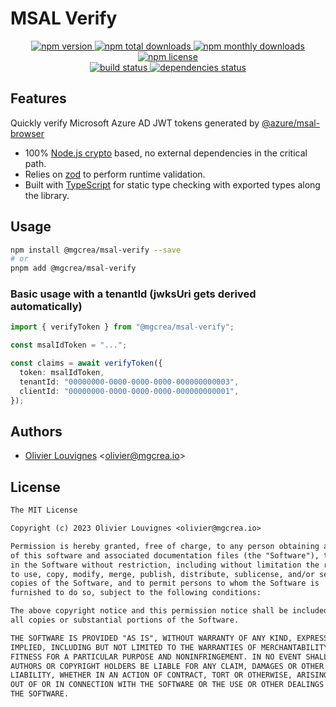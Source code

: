 # MSAL Verify

<!-- markdownlint-disable MD033 -->
<p align="center">
  <a href="https://www.npmjs.com/package/@mgcrea/msal-verify">
    <img src="https://img.shields.io/npm/v/@mgcrea/msal-verify.svg?style=for-the-badge" alt="npm version" />
  </a>
  <a href="https://www.npmjs.com/package/@mgcrea/msal-verify">
    <img src="https://img.shields.io/npm/dt/@mgcrea/msal-verify.svg?style=for-the-badge" alt="npm total downloads" />
  </a>
  <a href="https://www.npmjs.com/package/@mgcrea/msal-verify">
    <img src="https://img.shields.io/npm/dm/@mgcrea/msal-verify.svg?style=for-the-badge" alt="npm monthly downloads" />
  </a>
  <a href="https://www.npmjs.com/package/@mgcrea/msal-verify">
    <img src="https://img.shields.io/npm/l/@mgcrea/msal-verify.svg?style=for-the-badge" alt="npm license" />
  </a>
  <br />
  <a href="https://github.com/mgcrea/msal-verify/actions/workflows/main.yml">
    <img src="https://img.shields.io/github/actions/workflow/status/mgcrea/msal-verify/main.yml?style=for-the-badge&branch=master" alt="build status" />
  </a>
  <a href="https://depfu.com/github/mgcrea/msal-verify">
    <img src="https://img.shields.io/depfu/dependencies/github/mgcrea/msal-verify?style=for-the-badge" alt="dependencies status" />
  </a>
</p>
<!-- markdownlint-enable MD037 -->

## Features

Quickly verify Microsoft Azure AD JWT tokens generated by [@azure/msal-browser](https://www.npmjs.com/package/%40azure/msal-browser)

- 100% [Node.js crypto](https://nodejs.org/api/crypto.html) based, no external dependencies in the critical path.
- Relies on [zod](https://github.com/colinhacks/zod) to perform runtime validation.
- Built with [TypeScript](https://www.typescriptlang.org/) for static type checking with exported types along the library.

## Usage

```bash
npm install @mgcrea/msal-verify --save
# or
pnpm add @mgcrea/msal-verify
```

### Basic usage with a tenantId (jwksUri gets derived automatically)

```ts
import { verifyToken } from "@mgcrea/msal-verify";

const msalIdToken = "...";

const claims = await verifyToken({
  token: msalIdToken,
  tenantId: "00000000-0000-0000-0000-000000000003",
  clientId: "00000000-0000-0000-0000-000000000001",
});
```

## Authors

- [Olivier Louvignes](https://github.com/mgcrea) <<olivier@mgcrea.io>>

## License

```txt
The MIT License

Copyright (c) 2023 Olivier Louvignes <olivier@mgcrea.io>

Permission is hereby granted, free of charge, to any person obtaining a copy
of this software and associated documentation files (the "Software"), to deal
in the Software without restriction, including without limitation the rights
to use, copy, modify, merge, publish, distribute, sublicense, and/or sell
copies of the Software, and to permit persons to whom the Software is
furnished to do so, subject to the following conditions:

The above copyright notice and this permission notice shall be included in
all copies or substantial portions of the Software.

THE SOFTWARE IS PROVIDED "AS IS", WITHOUT WARRANTY OF ANY KIND, EXPRESS OR
IMPLIED, INCLUDING BUT NOT LIMITED TO THE WARRANTIES OF MERCHANTABILITY,
FITNESS FOR A PARTICULAR PURPOSE AND NONINFRINGEMENT. IN NO EVENT SHALL THE
AUTHORS OR COPYRIGHT HOLDERS BE LIABLE FOR ANY CLAIM, DAMAGES OR OTHER
LIABILITY, WHETHER IN AN ACTION OF CONTRACT, TORT OR OTHERWISE, ARISING FROM,
OUT OF OR IN CONNECTION WITH THE SOFTWARE OR THE USE OR OTHER DEALINGS IN
THE SOFTWARE.
```
